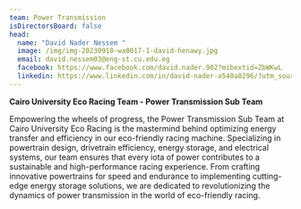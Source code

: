 ```yaml
---
team: Power Transmission
isDirectorsBoard: false
head:
  name: "David Nader Nessem "
  image: /img/img-20230910-wa0017-1-david-henawy.jpg
  email: david.nessem03@eng-st.cu.edu.eg
  facebook: https://www.facebook.com/david.nader.902?mibextid=ZbWKwL
  linkedin: https://www.linkedin.com/in/david-nader-a540a8296/?utm_source=share&utm_campaign=share_via&utm_content=profile&utm_medium=android_app
---
```

**Cairo University Eco Racing Team - Power Transmission Sub Team**

Empowering the wheels of progress, the Power Transmission Sub Team at Cairo University Eco Racing is the mastermind behind optimizing energy transfer and efficiency in our eco-friendly racing machine. Specializing in powertrain design, drivetrain efficiency, energy storage, and electrical systems, our team ensures that every iota of power contributes to a sustainable and high-performance racing experience. From crafting innovative powertrains for speed and endurance to implementing cutting-edge energy storage solutions, we are dedicated to revolutionizing the dynamics of power transmission in the world of eco-friendly racing.